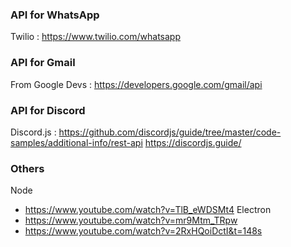 ### API for WhatsApp
Twilio : https://www.twilio.com/whatsapp

### API for Gmail
From Google Devs : https://developers.google.com/gmail/api

### API for Discord
Discord.js : https://github.com/discordjs/guide/tree/master/code-samples/additional-info/rest-api
https://discordjs.guide/


### Others
Node
* https://www.youtube.com/watch?v=TlB_eWDSMt4
Electron
* https://www.youtube.com/watch?v=mr9Mtm_TRpw
* https://www.youtube.com/watch?v=2RxHQoiDctI&t=148s
